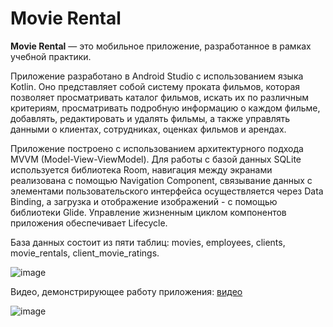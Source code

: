 # Movie Rental 

**Movie Rental** — это мобильное приложение, разработанное в рамках учебной практики.

Приложение разработано в Android Studio с использованием языка Kotlin. Оно представляет собой систему проката фильмов, которая позволяет просматривать каталог фильмов, искать их по различным критериям, просматривать подробную информацию о каждом фильме, добавлять, редактировать и удалять фильмы, а также управлять данными о клиентах, сотрудниках, оценках фильмов и арендах.

Приложение построено с использованием архитектурного подхода MVVM (Model-View-ViewModel). Для работы с базой данных SQLite используется библиотека Room, навигация между экранами реализована с помощью Navigation Component, связывание данных с элементами пользовательского интерфейса осуществляется через Data Binding, а загрузка и отображение изображений - с помощью библиотеки Glide. Управление жизненным циклом компонентов приложения обеспечивает Lifecycle.

База данных состоит из пяти таблиц: movies, employees, clients, movie_rentals, client_movie_ratings.

![image](https://media.discordapp.net/attachments/786554540442386432/1333522099381211189/IPapkIcmC5mbu5nXu5UYAFnnu6qbu6rfu6sTu7nRs2arm7jyogAAA7.png?ex=679932bc&is=6797e13c&hm=04395f6c79e6e23be60fc1f43f33b597fb5369563488ab92a53c0d5d2dd654ca&=&format=webp&quality=lossless)

Видео, демонстрирующее работу приложения: [видео](https://drive.google.com/file/d/1_HKwq-8N95N00YTqiRSd-W29khGIe_jy/view?usp=sharing)

![image](https://media.discordapp.net/attachments/786554540442386432/1333530212318707743/movie-rental-kotlin.png?ex=67993a4a&is=6797e8ca&hm=662af1cadcc4b22fc39be76a1d1144bf35b7f9d4be205939ec28db2786a5d07f&=&format=webp&quality=lossless&width=326&height=619)